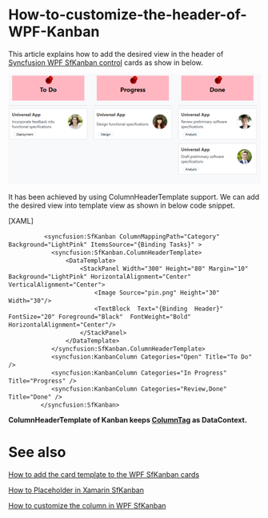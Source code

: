 # How-to-customize-the-header-of-WPF-Kanban
This article explains how to add the desired view in the header of [Syncfusion WPF SfKanban control]() cards as show in below.

 ![](output.png)

It has been achieved by using ColumnHeaderTemplate support. We can add the desired view into template view as shown in below code snippet.

[XAML]

```
          <syncfusion:SfKanban ColumnMappingPath="Category" Background="LightPink" ItemsSource="{Binding Tasks}" >
            <syncfusion:SfKanban.ColumnHeaderTemplate>
                <DataTemplate>
                    <StackPanel Width="300" Height="80" Margin="10"  Background="LightPink" HorizontalAlignment="Center" VerticalAlignment="Center">
                        <Image Source="pin.png" Height="30" Width="30"/>
                        <TextBlock  Text="{Binding  Header}" FontSize="20" Foreground="Black"  FontWeight="Bold" HorizontalAlignment="Center"/>
                    </StackPanel>
                </DataTemplate>
            </syncfusion:SfKanban.ColumnHeaderTemplate>
            <syncfusion:KanbanColumn Categories="Open" Title="To Do" />
            <syncfusion:KanbanColumn Categories="In Progress" Title="Progress" />
            <syncfusion:KanbanColumn Categories="Review,Done" Title="Done" />
         </syncfusion:SfKanban>
```
**ColumnHeaderTemplate of Kanban keeps [ColumnTag](https://help.syncfusion.com/wpf/kanban-board/column#column-tags) as DataContext.**


# See also

[How to add the card template to the WPF SfKanban cards](https://help.syncfusion.com/wpf/kanban-board/cards#template)

[How to Placeholder in Xamarin SfKanban](https://help.syncfusion.com/wpf/kanban-board/placeholderstyle)

[How to customize the column in WPF SfKanban](https://help.syncfusion.com/wpf/kanban-board/column)


